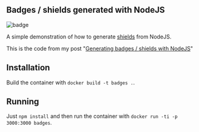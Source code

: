 ## Badges / shields generated with NodeJS

![badge](https://img.shields.io/badge/this%20is-a%20cool%20badge-green.svg)

A simple demonstration of how to generate
[shields](http://shields.io/) from NodeJS.

This is the code from my post "[Generating badges / shields with NodeJS](http://odino.org/generating-badges-slash-shields-with-nodejs/)"

## Installation

Build the container with `docker build -t badges .`.

## Running

Just `npm install` and then run the container with `docker run -ti -p 3000:3000 badges`.
